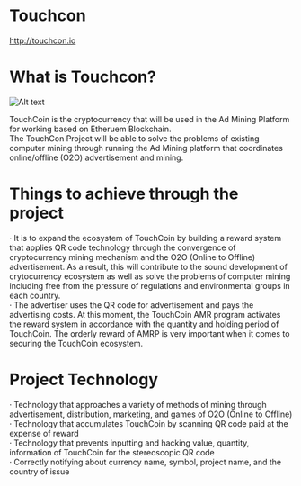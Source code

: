 # Touchcon

<http://touchcon.io>
# What is Touchcon?
![Alt text](http://touchcon.io/images/symbol_toc.png)

TouchCoin is the cryptocurrency that will be used in the Ad Mining Platform for working based on Etheruem Blockchain.<br/>
The TouchCon Project will be able to solve the problems of existing computer mining through running the Ad Mining platform that coordinates online/offline (O2O) advertisement and mining.

# Things to achieve through the project
· It is to expand the ecosystem of TouchCoin by building a reward system that applies QR code technology through the convergence of cryptocurrency mining mechanism and the O2O (Online to Offline) advertisement. As a result, this will contribute to the sound development of crytocurrency ecosystem as well as solve the problems of computer mining including free from the pressure of regulations and environmental groups in each country.<br/>
· The advertiser uses the QR code for advertisement and pays the advertising costs. At this moment, the TouchCoin AMR program activates the reward system in accordance with the quantity and holding period of TouchCoin. The orderly reward of AMRP is very important when it comes to securing the TouchCoin ecosystem.

# Project Technology
· Technology that approaches a variety of methods of mining through advertisement, distribution, marketing, and games of O2O (Online to Offline)<br/>
· Technology that accumulates TouchCoin by scanning QR code paid at the expense of reward<br/>
· Technology that prevents inputting and hacking value, quantity, information of TouchCoin for the stereoscopic QR code<br/>
· Correctly notifying about currency name, symbol, project name, and the country of issue
